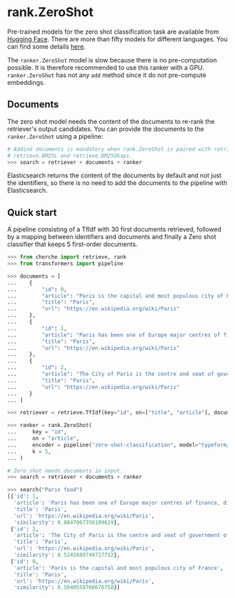 # rank.ZeroShot

Pre-trained models for the zero shot classification task are available from
[Hugging Face](https://huggingface.co/models?pipeline_tag=zero-shot-classification). There are more
than fifty models for different languages. You can find some details
[here](https://discuss.huggingface.co/t/new-pipeline-for-zero-shot-text-classification/681).

The `ranker.ZeroShot` model is slow because there is no pre-computation possible. It is therefore
recommended to use this ranker with a GPU. `ranker.ZeroShot` has not any `add` method since it do
not pre-compute embeddings.

## Documents

The zero shot model needs the content of the documents to re-rank the retriever's output candidates.
You can provide the documents to the `ranker.ZeroShot` using a pipeline:

```python
# Addind documents is mandatory when rank.ZeroShot is paired with retrieve.TfIdf, retrieve.Lunr, 
# retrieve.BM25L and retrieve.BM25Okapi.
>>> search = retriever + documents + ranker
```

Elasticsearch returns the content of the documents by default and not just the identifiers, so
there is no need to add the documents to the pipeline with Elasticsearch.

## Quick start

A pipeline consisting of a TfIdf with 30 first documents retrieved, followed by a mapping between
identifiers and documents and finally a Zero shot classifier that keeps 5 first-order documents.

```python
>>> from cherche import retrieve, rank
>>> from transformers import pipeline

>>> documents = [
...    {
...        "id": 0,
...        "article": "Paris is the capital and most populous city of France",
...        "title": "Paris",
...        "url": "https://en.wikipedia.org/wiki/Paris"
...    },
...    {
...        "id": 1,
...        "article": "Paris has been one of Europe major centres of finance, diplomacy , commerce , fashion , gastronomy , science , and arts.",
...        "title": "Paris",
...        "url": "https://en.wikipedia.org/wiki/Paris"
...    },
...    {
...        "id": 2,
...        "article": "The City of Paris is the centre and seat of government of the region and province of Île-de-France .",
...        "title": "Paris",
...        "url": "https://en.wikipedia.org/wiki/Paris"
...    }
... ]

>>> retriever = retrieve.TfIdf(key="id", on=["title", "article"], documents=documents, k=30)

>>> ranker = rank.ZeroShot(
...     key = "id",
...     on = "article",
...     encoder = pipeline("zero-shot-classification", model="typeform/distilbert-base-uncased-mnli"),
...     k = 5,
... )

# Zero shot needs documents in input.
>>> search = retriever + documents + ranker

>>> search("Paris food")
[{'id': 1,
  'article': 'Paris has been one of Europe major centres of finance, diplomacy , commerce , fashion , gastronomy , science , and arts.',
  'title': 'Paris',
  'url': 'https://en.wikipedia.org/wiki/Paris',
  'similarity': 0.8847067356109619},
 {'id': 2,
  'article': 'The City of Paris is the centre and seat of government of the region and province of Île-de-France .',
  'title': 'Paris',
  'url': 'https://en.wikipedia.org/wiki/Paris',
  'similarity': 0.5245689749717712},
 {'id': 0,
  'article': 'Paris is the capital and most populous city of France',
  'title': 'Paris',
  'url': 'https://en.wikipedia.org/wiki/Paris',
  'similarity': 0.5040559768676758}]
```
